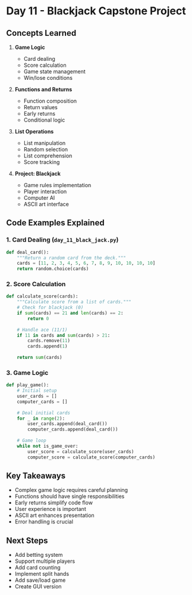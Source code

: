 # Day 11 - Blackjack Capstone Project

## Concepts Learned
1. **Game Logic**
   - Card dealing
   - Score calculation
   - Game state management
   - Win/lose conditions

2. **Functions and Returns**
   - Function composition
   - Return values
   - Early returns
   - Conditional logic

3. **List Operations**
   - List manipulation
   - Random selection
   - List comprehension
   - Score tracking

4. **Project: Blackjack**
   - Game rules implementation
   - Player interaction
   - Computer AI
   - ASCII art interface

## Code Examples Explained

### 1. Card Dealing (`day_11_black_jack.py`)
```python
def deal_card():
    """Return a random card from the deck."""
    cards = [11, 2, 3, 4, 5, 6, 7, 8, 9, 10, 10, 10, 10]
    return random.choice(cards)
```

### 2. Score Calculation
```python
def calculate_score(cards):
    """Calculate score from a list of cards."""
    # Check for blackjack (0)
    if sum(cards) == 21 and len(cards) == 2:
        return 0
        
    # Handle ace (11/1)
    if 11 in cards and sum(cards) > 21:
        cards.remove(11)
        cards.append(1)
    
    return sum(cards)
```

### 3. Game Logic
```python
def play_game():
    # Initial setup
    user_cards = []
    computer_cards = []
    
    # Deal initial cards
    for _ in range(2):
        user_cards.append(deal_card())
        computer_cards.append(deal_card())
        
    # Game loop
    while not is_game_over:
        user_score = calculate_score(user_cards)
        computer_score = calculate_score(computer_cards)
```

## Key Takeaways
- Complex game logic requires careful planning
- Functions should have single responsibilities
- Early returns simplify code flow
- User experience is important
- ASCII art enhances presentation
- Error handling is crucial

## Next Steps
- Add betting system
- Support multiple players
- Add card counting
- Implement split hands
- Add save/load game
- Create GUI version
